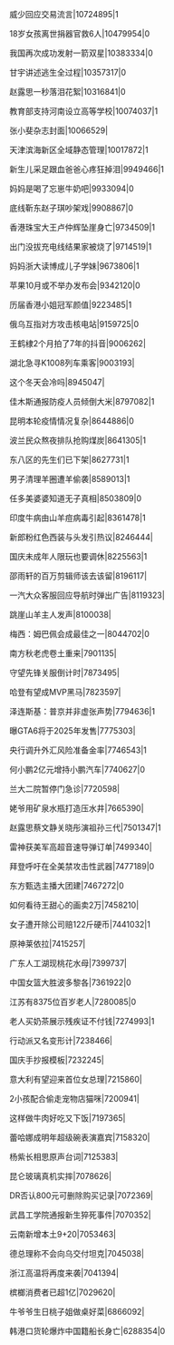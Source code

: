 威少回应交易流言|10724895|1

18岁女孩离世捐器官救6人|10479954|0

我国再次成功发射一箭双星|10383334|0

甘宇讲述逃生全过程|10357317|0

赵露思一秒落泪花絮|10316841|0

教育部支持河南设立高等学校|10074037|1

张小斐杂志封面|10066529|

天津滨海新区全域静态管理|10017872|1

新生儿采足跟血爸爸心疼狂掉泪|9949466|1

妈妈是喝了忘崽牛奶吧|9933094|0

底线靳东赵子琪吵架戏|9908867|0

香港珠宝大王卢仲辉坠崖身亡|9734509|1

出门没拔充电线结果家被烧了|9714519|1

妈妈浙大读博成儿子学妹|9673806|1

苹果10月或不举办发布会|9342120|0

历届香港小姐冠军颜值|9223485|1

俄乌互指对方攻击核电站|9159725|0

王鹤棣2个月拍了7年的抖音|9006262|

湖北急寻K1008列车乘客|9003193|

这个冬天会冷吗|8945047|

佳木斯通报防疫人员倾倒大米|8797082|1

昆明本轮疫情情况复杂|8644886|0

波兰民众熬夜排队抢购煤炭|8641305|1

东八区的先生们已下架|8627731|1

男子清理羊圈遭羊偷袭|8589013|1

任多美婆婆知道无子真相|8503809|0

印度牛病由山羊痘病毒引起|8361478|1

新郎粉红色西装与头发引热议|8246444|

国庆未成年人限玩也要调休|8225563|1

邵雨轩的百万剪辑师该去该留|8196117|

一汽大众客服回应导航时弹出广告|8119323|

跳崖山羊主人发声|8100038|

梅西：姆巴佩会成最佳之一|8044702|0

南方秋老虎卷土重来|7901135|

守望先锋关服倒计时|7873495|

哈登有望成MVP黑马|7823597|

泽连斯基：普京并非虚张声势|7794636|1

曝GTA6将于2025年发售|7775303|

央行调升外汇风险准备金率|7746543|1

何小鹏2亿元增持小鹏汽车|7740627|0

兰大二院暂停门急诊|7720598|

姥爷用矿泉水瓶打造压水井|7665390|

赵露思蔡文静关晓彤演祖孙三代|7501347|1

雷神获美军高超音速导弹订单|7499340|

拜登呼吁在全美禁攻击性武器|7477189|0

东方甄选主播大团建|7467272|0

如何看待王甜心的画卖2万|7458210|

女子遭开除公司赔122斤硬币|7441032|1

原神莱依拉|7415257|

广东人工湖现桃花水母|7399737|

中国女篮大胜波多黎各|7361922|0

江苏有8375位百岁老人|7280085|0

老人买奶茶展示残疾证不付钱|7274993|1

行动派又名变形计|7238466|

国庆手抄报模板|7232245|

意大利有望迎来首位女总理|7215860|

2小孩配合偷走宠物店猫咪|7200941|

这样做牛肉好吃又下饭|7197365|

蕾哈娜成明年超级碗表演嘉宾|7158320|

杨紫长相思原声台词|7125383|

昆仑玻璃真机实摔|7078626|

DR否认800元可删除购买记录|7072369|

武昌工学院通报新生猝死事件|7070352|

云南新增本土9+20|7053463|

德总理称不会向乌交付坦克|7045038|

浙江高温将再度来袭|7041394|

槟榔消费者已超1亿|7029620|

牛爷爷生日桃子姐做桌好菜|6866092|

韩港口货轮爆炸中国籍船长身亡|6288354|0

